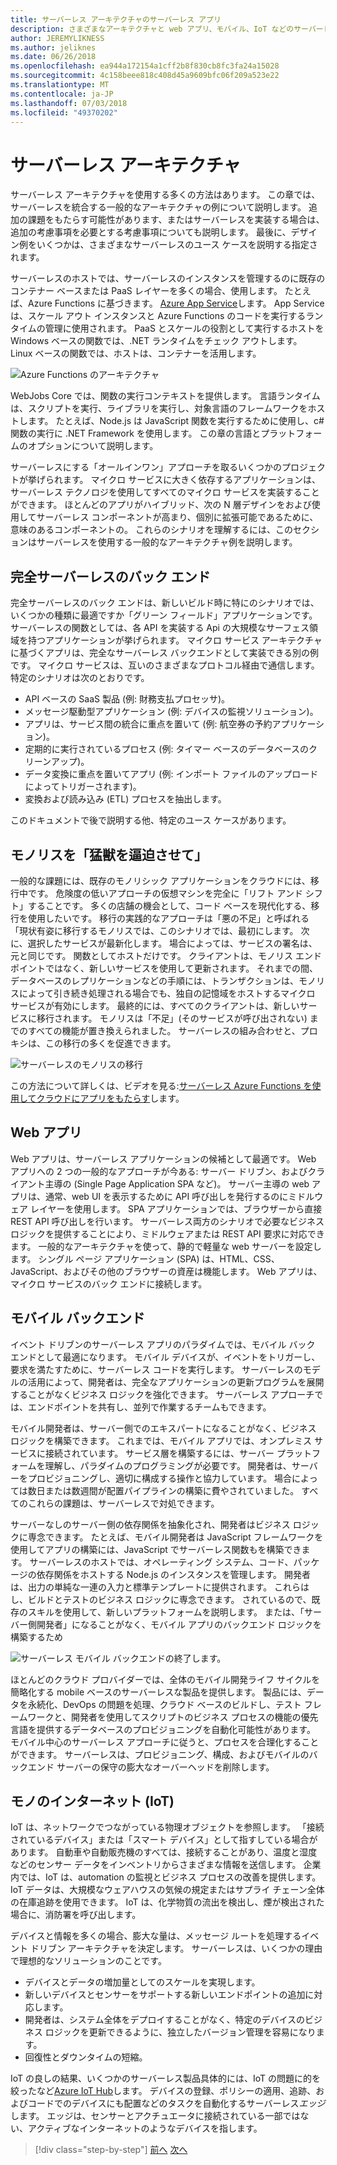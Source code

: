 ```yaml
---
title: サーバーレス アーキテクチャのサーバーレス アプリ
description: さまざまなアーキテクチャと web アプリ、モバイル、IoT などのサーバーレス アーキテクチャでサポートされているアプリの探索。
author: JEREMYLIKNESS
ms.author: jeliknes
ms.date: 06/26/2018
ms.openlocfilehash: ea944a172154a1cff2b8f830cb8fc3fa24a15028
ms.sourcegitcommit: 4c158beee818c408d45a9609bfc06f209a523e22
ms.translationtype: MT
ms.contentlocale: ja-JP
ms.lasthandoff: 07/03/2018
ms.locfileid: "49370202"
---
```

# <a name="serverless-architecture"></a>サーバーレス アーキテクチャ

サーバーレス アーキテクチャを使用する多くの方法はあります。 この章では、サーバーレスを統合する一般的なアーキテクチャの例について説明します。 追加の課題をもたらす可能性があります、またはサーバーレスを実装する場合は、追加の考慮事項を必要とする考慮事項についても説明します。 最後に、デザイン例をいくつかは、さまざまなサーバーレスのユース ケースを説明する指定されます。

サーバーレスのホストでは、サーバーレスのインスタンスを管理するのに既存のコンテナー ベースまたは PaaS レイヤーを多くの場合、使用します。 たとえば、Azure Functions に基づきます。 [Azure App Service](https://docs.microsoft.com/azure/app-service/)します。 App Service は、スケール アウト インスタンスと Azure Functions のコードを実行するランタイムの管理に使用されます。 PaaS とスケールの役割として実行するホストを Windows ベースの関数では、.NET ランタイムをチェック アウトします。 Linux ベースの関数では、ホストは、コンテナーを活用します。

![Azure Functions のアーキテクチャ](./media/azure-functions-architecture.png)

WebJobs Core では、関数の実行コンテキストを提供します。 言語ランタイムは、スクリプトを実行、ライブラリを実行し、対象言語のフレームワークをホストします。 たとえば、Node.js は JavaScript 関数を実行するために使用し、c# 関数の実行に .NET Framework を使用します。 この章の言語とプラットフォームのオプションについて説明します。

サーバーレスにする「オールインワン」アプローチを取るいくつかのプロジェクトが挙げられます。 マイクロ サービスに大きく依存するアプリケーションは、サーバーレス テクノロジを使用してすべてのマイクロ サービスを実装することができます。 ほとんどのアプリがハイブリッド、次の N 層デザインをおよび使用してサーバーレス コンポーネントが高まり、個別に拡張可能であるために、意味のあるコンポーネントの。 これらのシナリオを理解するには、このセクションはサーバーレスを使用する一般的なアーキテクチャ例を説明します。

## <a name="full-serverless-back-end"></a>完全サーバーレスのバック エンド

完全サーバーレスのバック エンドは、新しいビルド時に特にのシナリオでは、いくつかの種類に最適ですか「グリーン フィールド」アプリケーションです。 サーバーレスの関数としては、各 API を実装する Api の大規模なサーフェス領域を持つアプリケーションが挙げられます。 マイクロ サービス アーキテクチャに基づくアプリは、完全なサーバーレス バックエンドとして実装できる別の例です。 マイクロ サービスは、互いのさまざまなプロトコル経由で通信します。 特定のシナリオは次のとおりです。

* API ベースの SaaS 製品 (例: 財務支払プロセッサ)。
* メッセージ駆動型アプリケーション (例: デバイスの監視ソリューション)。
* アプリは、サービス間の統合に重点を置いて (例: 航空券の予約アプリケーション)。
* 定期的に実行されているプロセス (例: タイマー ベースのデータベースのクリーンアップ)。
* データ変換に重点を置いてアプリ (例: インポート ファイルのアップロードによってトリガーされます)。
* 変換および読み込み (ETL) プロセスを抽出します。

このドキュメントで後で説明する他、特定のユース ケースがあります。

## <a name="monoliths-and-starving-the-beast"></a>モノリスを「猛獣を逼迫させて」

一般的な課題には、既存のモノリシック アプリケーションをクラウドには、移行中です。 危険度の低いアプローチの仮想マシンを完全に「リフト アンド シフト」することです。 多くの店舗の機会として、コード ベースを現代化する、移行を使用したいです。 移行の実践的なアプローチは「悪の不足」と呼ばれる 「現状有姿に移行するモノリスでは、このシナリオでは、最初にします。 次に、選択したサービスが最新化します。 場合によっては、サービスの署名は、元と同じです。 関数としてホストだけです。 クライアントは、モノリス エンドポイントではなく、新しいサービスを使用して更新されます。 それまでの間、データベースのレプリケーションなどの手順には、トランザクションは、モノリスによって引き続き処理される場合でも、独自の記憶域をホストするマイクロ サービスが有効にします。 最終的には、すべてのクライアントは、新しいサービスに移行されます。 モノリスは「不足」(そのサービスが呼び出されない) までのすべての機能が置き換えられました。 サーバーレスの組み合わせと、プロキシは、この移行の多くを促進できます。

![サーバーレスのモノリスの移行](./media/serverless-monolith-migration.png)

この方法について詳しくは、ビデオを見る:[サーバーレス Azure Functions を使用してクラウドにアプリをもたらす](https://channel9.msdn.com/Events/Connect/2017/E102)します。

## <a name="web-apps"></a>Web アプリ

Web アプリは、サーバーレス アプリケーションの候補として最適です。 Web アプリへの 2 つの一般的なアプローチが今ある: サーバー ドリブン、およびクライアント主導の (Single Page Application SPA など)。 サーバー主導の web アプリは、通常、web UI を表示するために API 呼び出しを発行するのにミドルウェア レイヤーを使用します。 SPA アプリケーションでは、ブラウザーから直接 REST API 呼び出しを行います。 サーバーレス両方のシナリオで必要なビジネス ロジックを提供することにより、ミドルウェアまたは REST API 要求に対応できます。 一般的なアーキテクチャを使って、静的で軽量な web サーバーを設定します。 シングル ページ アプリケーション (SPA) は、HTML、CSS、JavaScript、およびその他のブラウザーの資産は機能します。 Web アプリは、マイクロ サービスのバック エンドに接続します。

## <a name="mobile-back-ends"></a>モバイル バックエンド

イベント ドリブンのサーバーレス アプリのパラダイムでは、モバイル バック エンドとして最適になります。 モバイル デバイスが、イベントをトリガーし、要求を満たすために、サーバーレス コードを実行します。 サーバーレスのモデルの活用によって、開発者は、完全なアプリケーションの更新プログラムを展開することがなくビジネス ロジックを強化できます。 サーバーレス アプローチでは、エンドポイントを共有し、並列で作業するチームもできます。

モバイル開発者は、サーバー側でのエキスパートになることがなく、ビジネス ロジックを構築できます。 これまでは、モバイル アプリでは、オンプレミス サービスに接続されています。 サービス層を構築するには、サーバー プラットフォームを理解し、パラダイムのプログラミングが必要です。 開発者は、サーバーをプロビジョニングし、適切に構成する操作と協力しています。 場合によっては数日または数週間が配置パイプラインの構築に費やされていました。 すべてのこれらの課題は、サーバーレスで対処できます。

サーバーなしのサーバー側の依存関係を抽象化され、開発者はビジネス ロジックに専念できます。 たとえば、モバイル開発者は JavaScript フレームワークを使用してアプリの構築には、JavaScript でサーバーレス関数もを構築できます。 サーバーレスのホストでは、オペレーティング システム、コード、パッケージの依存関係をホストする Node.js のインスタンスを管理します。 開発者は、出力の単純な一連の入力と標準テンプレートに提供されます。 これらはし、ビルドとテストのビジネス ロジックに専念できます。 されているので、既存のスキルを使用して、新しいプラットフォームを説明します。 または、「サーバー側開発者」になることがなく、モバイル アプリのバックエンド ロジックを構築するため

![サーバーレス モバイル バックエンドの終了します。](./media/serverless-mobile-backend.png)

ほとんどのクラウド プロバイダーでは、全体のモバイル開発ライフ サイクルを簡略化する mobile ベースのサーバーレスな製品を提供します。 製品には、データを永続化、DevOps の問題を処理、クラウド ベースのビルドし、テスト フレームワークと、開発者を使用してスクリプトのビジネス プロセスの機能の優先言語を提供するデータベースのプロビジョニングを自動化可能性があります。 モバイル中心のサーバーレス アプローチに従うと、プロセスを合理化することができます。 サーバーレスは、プロビジョニング、構成、およびモバイルのバックエンド サーバーの保守の膨大なオーバーヘッドを削除します。

## <a name="internet-of-things-iot"></a>モノのインターネット (IoT)

IoT は、ネットワークでつながっている物理オブジェクトを参照します。 「接続されているデバイス」または「スマート デバイス」として指すしている場合があります。 自動車や自動販売機のすべては、接続することがあり、温度と湿度などのセンサー データをインベントリからさまざまな情報を送信します。 企業内では、IoT は、automation の監視とビジネス プロセスの改善を提供します。 IoT データは、大規模なウェアハウスの気候の規定またはサプライ チェーン全体の在庫追跡を使用できます。 IoT は、化学物質の流出を検出し、煙が検出された場合に、消防署を呼び出します。

デバイスと情報を多くの場合、膨大な量は、メッセージ ルートを処理するイベント ドリブン アーキテクチャを決定します。 サーバーレスは、いくつかの理由で理想的なソリューションのことです。

* デバイスとデータの増加量としてのスケールを実現します。
* 新しいデバイスとセンサーをサポートする新しいエンドポイントの追加に対応します。
* 開発者は、システム全体をデプロイすることがなく、特定のデバイスのビジネス ロジックを更新できるように、独立したバージョン管理を容易になります。
* 回復性とダウンタイムの短縮。

IoT の良しの結果、いくつかのサーバーレス製品具体的には、IoT の問題に的を絞ったなど[Azure IoT Hub](https://docs.microsoft.com/azure/iot-hub)します。 デバイスの登録、ポリシーの適用、追跡、およびコードでのデバイスにも配置などのタスクを自動化するサーバーレス*エッジ*します。 エッジは、センサーとアクチュエータに接続されている一部ではない、アクティブなインターネットのようなデバイスを指します。

>[!div class="step-by-step"]
[前へ](architecture-approaches.md)
[次へ](serverless-architecture-considerations.md)
